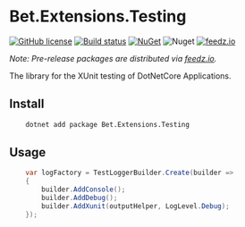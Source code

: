 # Bet.Extensions.Testing

[![GitHub license](https://img.shields.io/badge/license-MIT-blue.svg?style=flat-square)](https://raw.githubusercontent.com/kdcllc/Bet.AspNetCore/master/LICENSE)
[![Build status](https://ci.appveyor.com/api/projects/status/fo9rakj7s7uhs3ij?svg=true)](https://ci.appveyor.com/project/kdcllc/bet-aspnetcore)
[![NuGet](https://img.shields.io/nuget/v/Bet.Extensions.Testing.svg)](https://www.nuget.org/packages?q=Bet.Extensions.Testing)
![Nuget](https://img.shields.io/nuget/dt/Bet.Extensions.Testing)
[![feedz.io](https://img.shields.io/badge/endpoint.svg?url=https://f.feedz.io/kdcllc/bet-aspnetcore/shield/Bet.Extensions.Testing/latest)](https://f.feedz.io/kdcllc/bet-aspnetcore/packages/Bet.Extensions.Testing/latest/download)

*Note: Pre-release packages are distributed via [feedz.io](https://f.feedz.io/kdcllc/bet-aspnetcore/nuget/index.json).*

The library for the XUnit testing of DotNetCore Applications.

## Install

```bash
    dotnet add package Bet.Extensions.Testing
```

## Usage

```csharp
    var logFactory = TestLoggerBuilder.Create(builder =>
    {
        builder.AddConsole();
        builder.AddDebug();
        builder.AddXunit(outputHelper, LogLevel.Debug);
    });
```